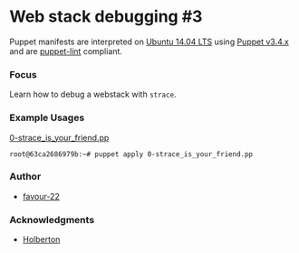 # Web stack debugging #3

Puppet manifests are interpreted on [Ubuntu 14.04 LTS](http://releases.ubuntu.com/14.04/) using [Puppet v3.4.x](https://puppet.com/) and are [puppet-lint](http://puppet-lint.com/) compliant.

### Focus
Learn how to debug a webstack with `strace`.

### Example Usages

[0-strace_is_your_friend.pp](0-strace_is_your_friend.pp)
```
root@63ca2686979b:~# puppet apply 0-strace_is_your_friend.pp
```

### Author
- [favour-22](https://github.com/favour-22)
### Acknowledgments
- [Holberton](https://www.holbertonschool.com/)
